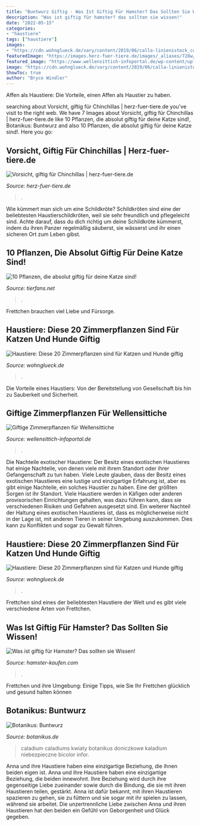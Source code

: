 ```yaml
---
title: "Buntwurz Giftig - Was Ist Giftig Für Hamster? Das Sollten Sie Wissen!"
description: "Was ist giftig für hamster? das sollten sie wissen!"
date: "2022-05-15"
categories:
- "haustiere"
tags: ["haustiere"]
images:
- "https://cdn.wohnglueck.de/vary/content/2019/06/calla-linienistock_content-1200x675@2x.jpg"
featuredImage: "https://images.herz-fuer-tiere.de/images/_aliases/728w/5/0/2/3/23205-1-de-DE/ehft_01303.jpg"
featured_image: "https://www.wellensittich-infoportal.de/wp-content/uploads/2013/07/giftpflanzen-wellensittich-11.jpg"
image: "https://cdn.wohnglueck.de/vary/content/2019/06/calla-linienistock_content-1100x619@2x.jpg"
ShowToc: true
author: "Bryce Windler"
---
```



Affen als Haustiere: Die Vorteile, einen Affen als Haustier zu haben.

	

		
searching about Vorsicht, giftig für Chinchillas | herz-fuer-tiere.de you've visit to the right web. We have 7 Images about Vorsicht, giftig für Chinchillas | herz-fuer-tiere.de like 10 Pflanzen, die absolut giftig für deine Katze sind!, Botanikus: Buntwurz and also 10 Pflanzen, die absolut giftig für deine Katze sind!. Here you go:
		
    
## Vorsicht, Giftig Für Chinchillas | Herz-fuer-tiere.de

<img loading=lazy src="https://images.herz-fuer-tiere.de/images/_aliases/728w/5/0/2/3/23205-1-de-DE/ehft_01303.jpg" onerror="this.onerror=null;this.src='https://tse3.mm.bing.net/th?id=OIP.nbXRRT69LLOPyGBv2McWpQHaE8&amp;pid=15.1';" alt="Vorsicht, giftig für Chinchillas | herz-fuer-tiere.de">

_Source: herz-fuer-tiere.de_

>. 

	

Wie kümmert man sich um eine Schildkröte?
Schildkröten sind eine der beliebtesten Haustierschildkröten, weil sie sehr freundlich und pflegeleicht sind. Achte darauf, dass du dich richtig um deine Schildkröte kümmerst, indem du ihren Panzer regelmäßig säuberst, sie wässerst und ihr einen sicheren Ort zum Leben gibst.

    
## 10 Pflanzen, Die Absolut Giftig Für Deine Katze Sind!

<img loading=lazy src="http://www.tierfans.net/media/2016/08/snhze5/s366qs.5n2cq2.fb.xl.jpg" onerror="this.onerror=null;this.src='https://tse2.mm.bing.net/th?id=OIP.wjgcPZLKeh5F8wlh7MHQ9gFZC1&amp;pid=15.1';" alt="10 Pflanzen, die absolut giftig für deine Katze sind!">

_Source: tierfans.net_

>. 

	

Frettchen brauchen viel Liebe und Fürsorge.

    
## Haustiere: Diese 20 Zimmerpflanzen Sind Für Katzen Und Hunde Giftig

<img loading=lazy src="https://cdn.wohnglueck.de/vary/content/2019/06/calla-linienistock_content-1200x675@2x.jpg" onerror="this.onerror=null;this.src='https://tse4.mm.bing.net/th?id=OIP.6S0LKy0C3UHEPGKXeeyfDwHaEK&amp;pid=15.1';" alt="Haustiere: Diese 20 Zimmerpflanzen sind für Katzen und Hunde giftig">

_Source: wohnglueck.de_

>. 

	

Die Vorteile eines Haustiers: Von der Bereitstellung von Gesellschaft bis hin zu Sauberkeit und Sicherheit.

    
## Giftige Zimmerpflanzen Für Wellensittiche

<img loading=lazy src="https://www.wellensittich-infoportal.de/wp-content/uploads/2013/07/giftpflanzen-wellensittich-11.jpg" onerror="this.onerror=null;this.src='https://tse3.mm.bing.net/th?id=OIP.mmnLJsf6N39Qs2Ew-kDzoAHaFj&amp;pid=15.1';" alt="Giftige Zimmerpflanzen für Wellensittiche">

_Source: wellensittich-infoportal.de_

>. 

	

Die Nachteile exotischer Haustiere: Der Besitz eines exotischen Haustieres hat einige Nachteile, von denen viele mit ihrem Standort oder ihrer Gefangenschaft zu tun haben.
Viele Leute glauben, dass der Besitz eines exotischen Haustieres eine lustige und einzigartige Erfahrung ist, aber es gibt einige Nachteile, ein solches Haustier zu haben. Eine der größten Sorgen ist ihr Standort. Viele Haustiere werden in Käfigen oder anderen provisorischen Einrichtungen gehalten, was dazu führen kann, dass sie verschiedenen Risiken und Gefahren ausgesetzt sind. Ein weiterer Nachteil der Haltung eines exotischen Haustieres ist, dass es möglicherweise nicht in der Lage ist, mit anderen Tieren in seiner Umgebung auszukommen. Dies kann zu Konflikten und sogar zu Gewalt führen.

    
## Haustiere: Diese 20 Zimmerpflanzen Sind Für Katzen Und Hunde Giftig

<img loading=lazy src="https://cdn.wohnglueck.de/vary/content/2019/06/calla-linienistock_content-1100x619@2x.jpg" onerror="this.onerror=null;this.src='https://tse1.mm.bing.net/th?id=OIP.GHjoQHq-mcNW7vdpPJhqowHaEK&amp;pid=15.1';" alt="Haustiere: Diese 20 Zimmerpflanzen sind für Katzen und Hunde giftig">

_Source: wohnglueck.de_

>. 

	

Frettchen sind eines der beliebtesten Haustiere der Welt und es gibt viele verschiedene Arten von Frettchen.

    
## Was Ist Giftig Für Hamster? Das Sollten Sie Wissen!

<img loading=lazy src="http://hamster-kaufen.com/wp-content/uploads/2016/02/giftig-1-242x300.png" onerror="this.onerror=null;this.src='https://tse1.mm.bing.net/th?id=OIP.TBluGoSvnOGnNGYiMlvyogAAAA&amp;pid=15.1';" alt="Was ist giftig für Hamster? Das sollten sie Wissen!">

_Source: hamster-kaufen.com_

>. 

	

Frettchen und ihre Umgebung: Einige Tipps, wie Sie Ihr Frettchen glücklich und gesund halten können

    
## Botanikus: Buntwurz

<img loading=lazy src="https://www.botanikus.de/fileadmin/Bilder/Giftpflanzen/Pflanzen/Buntwurz/Buntwurz-gr.jpg" onerror="this.onerror=null;this.src='https://tse1.mm.bing.net/th?id=OIP.XOq4entURFDx5euu04CxBQHaE6&amp;pid=15.1';" alt="Botanikus: Buntwurz">

_Source: botanikus.de_

>caladium caladiums kwiaty botanikus doniczkowe kaladium niebezpieczne bicolor infor. 

	

Anna und ihre Haustiere haben eine einzigartige Beziehung, die ihnen beiden eigen ist.
Anna und ihre Haustiere haben eine einzigartige Beziehung, die beiden innewohnt. Ihre Beziehung wird durch ihre gegenseitige Liebe zueinander sowie durch die Bindung, die sie mit ihren Haustieren teilen, gestärkt. Anna ist dafür bekannt, mit ihren Haustieren spazieren zu gehen, sie zu füttern und sie sogar mit ihr spielen zu lassen, während sie arbeitet. Die unzertrennliche Liebe zwischen Anna und ihren Haustieren hat den beiden ein Gefühl von Geborgenheit und Glück gegeben.

